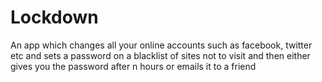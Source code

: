 Lockdown
========

An app which changes all your online accounts such as facebook, twitter etc and sets a password on a blacklist of sites not to visit and then either gives you the password after n hours or emails it to a friend
